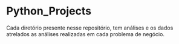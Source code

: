 # Python_Projects
Cada diretório presente
nesse repositório, tem análises e os dados atrelados as análises realizadas em cada problema de negócio.
